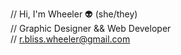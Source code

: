 // Hi, I'm Wheeler 👽 (she/they)<br>
// Graphic Designer && Web Developer<br>
// <a href="mailto:r.bliss.wheeler@gmail.com">r.bliss.wheeler@gmail.com</a>

